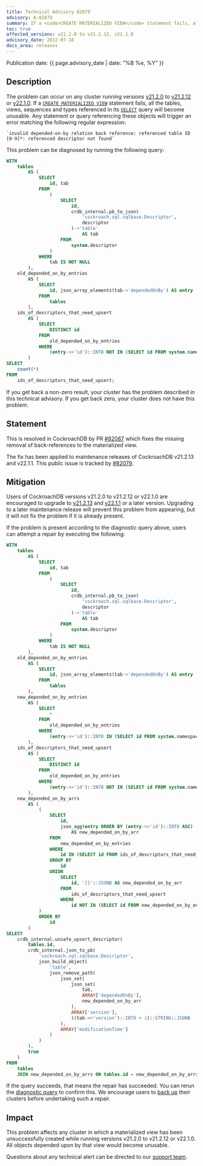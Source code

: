 ```yaml
---
title: Technical Advisory 82079
advisory: A-82079
summary: If a <code>CREATE MATERIALIZED VIEW</code> statement fails, all objects referenced in its <code>SELECT</code> query will be unusable.
toc: true
affected_versions: v21.2.0 to v21.2.12, v22.1.0
advisory_date: 2022-07-18
docs_area: releases
---
```


Publication date: {{ page.advisory_date | date: "%B %e, %Y" }}

## Description

The problem can occur on any cluster running versions [v21.2.0](../releases/v21.2.html#v21-2-0) to [v21.2.12](../releases/v21.2.html#v21-2-12) or [v22.1.0](../releases/v22.1.html#v22-1-0). If a [`CREATE MATERIALIZED VIEW`](../stable/views.html#materialized-views) statement fails, all the tables, views, sequences and types referenced in its [`SELECT`](../{{site.versions["stable"]}}/selection-queries.html) query will become unusable. Any statement or query referencing these objects will trigger an error matching the following regular expression:

    `invalid depended-on-by relation back reference: referenced table ID [0-9]*: referenced descriptor not found`


This problem can be diagnosed by running the following query:

~~~ sql
WITH
	tables
		AS (
			SELECT
				id, tab
			FROM
				(
					SELECT
						id,
						crdb_internal.pb_to_json(
							'cockroach.sql.sqlbase.Descriptor',
							descriptor
						)->'table'
							AS tab
					FROM
						system.descriptor
				)
			WHERE
				tab IS NOT NULL
		),
	old_depended_on_by_entries
		AS (
			SELECT
				id, json_array_elements(tab->'dependedOnBy') AS entry
			FROM
				tables
		),
	ids_of_descriptors_that_need_upsert
		AS (
			SELECT
				DISTINCT id
			FROM
				old_depended_on_by_entries
			WHERE
				(entry->>'id')::INT8 NOT IN (SELECT id FROM system.namespace)
		)
SELECT
	count(*)
FROM
	ids_of_descriptors_that_need_upsert;
~~~

If you get back a non-zero result, your cluster has the problem described in this technical advisory. If you get back zero, your cluster does not have this problem.

## Statement

This is resolved in CockroachDB by PR [#82087](https://github.com/cockroachdb/cockroach/pull/82087) which fixes the missing removal of back-references to the materialized view.

The fix has been applied to maintenance releases of CockroachDB v21.2.13 and v22.1.1. This public issue is tracked by [#82079](https://github.com/cockroachdb/cockroach/pull/82079).

## Mitigation

Users of CockroachDB versions v21.2.0 to v21.2.12 or v22.1.0 are encouraged to upgrade to [v21.2.13](../releases/v21.2.html#v21-2-13) and [v22.1.1](../releases/v22.1.html#v22-1-1) or a later version. Upgrading to a later maintenance release will prevent this problem from appearing, but it will not fix the problem if it is already present.

If the problem is present according to the diagnostic query above, users can attempt a repair by executing the following:

~~~ sql
WITH
	tables
		AS (
			SELECT
				id, tab
			FROM
				(
					SELECT
						id,
						crdb_internal.pb_to_json(
							'cockroach.sql.sqlbase.Descriptor',
							descriptor
						)->'table'
							AS tab
					FROM
						system.descriptor
				)
			WHERE
				tab IS NOT NULL
		),
	old_depended_on_by_entries
		AS (
			SELECT
				id, json_array_elements(tab->'dependedOnBy') AS entry
			FROM
				tables
		),
	new_depended_on_by_entries
		AS (
			SELECT
				*
			FROM
				old_depended_on_by_entries
			WHERE
				(entry->>'id')::INT8 IN (SELECT id FROM system.namespace)
		),
	ids_of_descriptors_that_need_upsert
		AS (
			SELECT
				DISTINCT id
			FROM
				old_depended_on_by_entries
			WHERE
				(entry->>'id')::INT8 NOT IN (SELECT id FROM system.namespace)
		),
	new_depended_on_by_arrs
		AS (
			(
				SELECT
					id,
					json_agg(entry ORDER BY (entry->>'id')::INT8 ASC)
						AS new_depended_on_by_arr
				FROM
					new_depended_on_by_entries
				WHERE
					id IN (SELECT id FROM ids_of_descriptors_that_need_upsert)
				GROUP BY
					id
				UNION
					SELECT
						id, '[]'::JSONB AS new_depended_on_by_arr
					FROM
						ids_of_descriptors_that_need_upsert
					WHERE
						id NOT IN (SELECT id FROM new_depended_on_by_entries)
			)
			ORDER BY
				id
		)
SELECT
	crdb_internal.unsafe_upsert_descriptor(
		tables.id,
		crdb_internal.json_to_pb(
			'cockroach.sql.sqlbase.Descriptor',
			json_build_object(
				'table',
				json_remove_path(
					json_set(
						json_set(
							tab,
							ARRAY['dependedOnBy'],
							new_depended_on_by_arr
						),
						ARRAY['version'],
						((tab->>'version')::INT8 + 1)::STRING::JSONB
					),
					ARRAY['modificationTime']
				)
			)
		),
		true
	)
FROM
	tables
	JOIN new_depended_on_by_arrs ON tables.id = new_depended_on_by_arrs.id;
~~~

If the query succeeds, that means the repair has succeeded. You can rerun the [diagnostic query](#description) to confirm this. We encourage users to [back up](../{{site.versions["stable"]}}/backup-and-restore-overview.html) their clusters before undertaking such a repair.

## Impact

This problem affects any cluster in which a materialized view has been unsuccessfully created while running versions v21.2.0 to v21.2.12 or v22.1.0. All objects depended upon by that view would become unusable.

Questions about any technical alert can be directed to our [support team](https://support.cockroachlabs.com/).